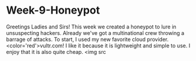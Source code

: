 # Week-9-Honeypot

Greetings Ladies and Sirs!
This week we created a honeypot to lure in unsuspecting hackers. Already we've got a multinational crew throwing a barrage of attacks.
To start, I used my new favorite cloud provider. <color='red'>vultr.com!</color> I like it because it is lightweight and simple to use. I enjoy that it is also quite cheap. 
<img src
